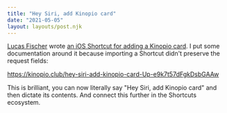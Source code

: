 ```yaml
---
title: "Hey Siri, add Kinopio card"
date: "2021-05-05"
layout: layouts/post.njk
---
```


[Lucas Fischer](https://futureland.tv/lucas) wrote
[an iOS Shortcut for adding a Kinopio card](https://www.icloud.com/shortcuts/fa141da1e6164f8cad5ef7c7863214c4).
I put some documentation around it because importing a Shortcut didn't preserve
the request fields:

https://kinopio.club/hey-siri-add-kinopio-card-Up-e9k7t57dFgkDsbGAAw

This is brilliant, you can now literally say "Hey Siri, add Kinopio card" and
then dictate its contents. And connect this further in the Shortcuts ecosystem.
